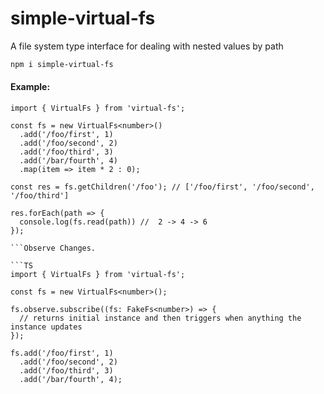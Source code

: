 # simple-virtual-fs

A file system type interface for dealing with nested values by path

```BASH
npm i simple-virtual-fs
```

#### Example:

````TS
import { VirtualFs } from 'virtual-fs';

const fs = new VirtualFs<number>()
  .add('/foo/first', 1)
  .add('/foo/second', 2)
  .add('/foo/third', 3)
  .add('/bar/fourth', 4)
  .map(item => item * 2 : 0);

const res = fs.getChildren('/foo'); // ['/foo/first', '/foo/second', '/foo/third']

res.forEach(path => {
  console.log(fs.read(path)) //  2 -> 4 -> 6
});

```Observe Changes.

```TS
import { VirtualFs } from 'virtual-fs';

const fs = new VirtualFs<number>();

fs.observe.subscribe((fs: FakeFs<number>) => {
  // returns initial instance and then triggers when anything the instance updates
});

fs.add('/foo/first', 1)
  .add('/foo/second', 2)
  .add('/foo/third', 3)
  .add('/bar/fourth', 4);

````
